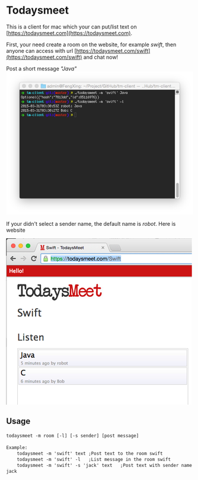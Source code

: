 Todaysmeet
===


This is a client for mac which your can put/list text on [https://todaysmeet.com](https://todaysmeet.com).

First, your need create a room on the website, for example _swift_, then anyone can access with url [https://todaysmeet.com/swift](https://todaysmeet.com/swift) and chat now!

Post a short message _"Java"_
![](https://raw.githubusercontent.com/annidy/tm-client/master/img1.png)

If your didn't select a sender name, the default name is _robot_.
Here is website

![](https://raw.githubusercontent.com/annidy/tm-client/master/img2.png)


Usage
---

```
todaysmeet -m room [-l] [-s sender] [post message]

Example:
	todaysmeet -m 'swift' text ;Post text to the room swift
	todaysmeet -m 'swift' -l   ;List message in the room swift
	todaysmeet -m 'swift' -s 'jack' text   ;Post text with sender name jack
```
